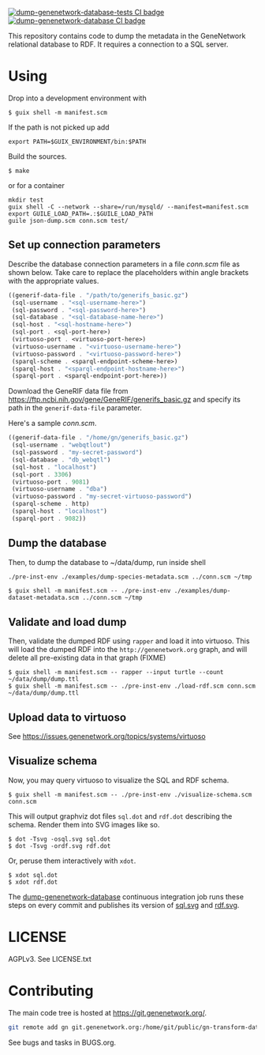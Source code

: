 [![dump-genenetwork-database-tests CI
badge](https://ci.genenetwork.org/badge/dump-genenetwork-database-tests.svg)](https://ci.genenetwork.org/jobs/dump-genenetwork-database-tests)
[![dump-genenetwork-database CI
badge](https://ci.genenetwork.org/badge/dump-genenetwork-database.svg)](https://ci.genenetwork.org/jobs/dump-genenetwork-database)

This repository contains code to dump the metadata in the GeneNetwork relational database to RDF. It requires a connection to a SQL server.

# Using

Drop into a development environment with

``` shell
$ guix shell -m manifest.scm
```

If the path is not picked up add

```
export PATH=$GUIX_ENVIRONMENT/bin:$PATH
```

Build the sources.

``` shell
$ make
```

or for a container

```shell
mkdir test
guix shell -C --network --share=/run/mysqld/ --manifest=manifest.scm
export GUILE_LOAD_PATH=.:$GUILE_LOAD_PATH
guile json-dump.scm conn.scm test/
```


## Set up connection parameters

Describe the database connection parameters in a file *conn.scm* file as
shown below. Take care to replace the placeholders within angle brackets
with the appropriate values.

``` scheme
((generif-data-file . "/path/to/generifs_basic.gz")
 (sql-username . "<sql-username-here>")
 (sql-password . "<sql-password-here>")
 (sql-database . "<sql-database-name-here>")
 (sql-host . "<sql-hostname-here>")
 (sql-port . <sql-port-here>)
 (virtuoso-port . <virtuoso-port-here>)
 (virtuoso-username . "<virtuoso-username-here>")
 (virtuoso-password . "<virtuoso-password-here>")
 (sparql-scheme . <sparql-endpoint-scheme-here>)
 (sparql-host . "<sparql-endpoint-hostname-here>")
 (sparql-port . <sparql-endpoint-port-here>))
```

Download the GeneRIF data file from
https://ftp.ncbi.nih.gov/gene/GeneRIF/generifs_basic.gz and specify
its path in the `generif-data-file` parameter.

Here's a sample *conn.scm*.
``` scheme
((generif-data-file . "/home/gn/generifs_basic.gz")
 (sql-username . "webqtlout")
 (sql-password . "my-secret-password")
 (sql-database . "db_webqtl")
 (sql-host . "localhost")
 (sql-port . 3306)
 (virtuoso-port . 9081)
 (virtuoso-username . "dba")
 (virtuoso-password . "my-secret-virtuoso-password")
 (sparql-scheme . http)
 (sparql-host . "localhost")
 (sparql-port . 9082))
```

## Dump the database

Then, to dump the database to \~/data/dump, run inside shell

```sh
./pre-inst-env ./examples/dump-species-metadata.scm ../conn.scm ~/tmp
```

``` shell
$ guix shell -m manifest.scm -- ./pre-inst-env ./examples/dump-dataset-metadata.scm ../conn.scm ~/tmp
```

## Validate and load dump

Then, validate the dumped RDF using `rapper` and load it into
virtuoso. This will load the dumped RDF into the
`http://genenetwork.org` graph, and will delete all pre-existing data
in that graph (FIXME)

``` shell
$ guix shell -m manifest.scm -- rapper --input turtle --count ~/data/dump/dump.ttl
$ guix shell -m manifest.scm -- ./pre-inst-env ./load-rdf.scm conn.scm ~/data/dump/dump.ttl
```


## Upload data to virtuoso

See https://issues.genenetwork.org/topics/systems/virtuoso

## Visualize schema

Now, you may query virtuoso to visualize the SQL and RDF schema.

``` shell
$ guix shell -m manifest.scm -- ./pre-inst-env ./visualize-schema.scm conn.scm
```

This will output graphviz dot files `sql.dot` and `rdf.dot` describing
the schema. Render them into SVG images like so.

``` shell
$ dot -Tsvg -osql.svg sql.dot
$ dot -Tsvg -ordf.svg rdf.dot
```

Or, peruse them interactively with `xdot`.

``` shell
$ xdot sql.dot
$ xdot rdf.dot
```

The
[dump-genenetwork-database](https://ci.genenetwork.org/jobs/dump-genenetwork-database)
continuous integration job runs these steps on every commit and
publishes its version of
[sql.svg](https://ci.genenetwork.org/archive/dump-genenetwork-database/latest/sql.svg)
and
[rdf.svg](https://ci.genenetwork.org/archive/dump-genenetwork-database/latest/rdf.svg).

# LICENSE

AGPLv3. See LICENSE.txt

# Contributing

The main code tree is hosted at https://git.genenetwork.org/.

```sh
git remote add gn git.genenetwork.org:/home/git/public/gn-transform-databases
```

See bugs and tasks in BUGS.org.
